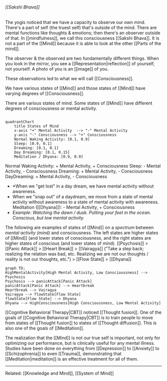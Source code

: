 ###### [[Sakshi Bhava]]
The yogis noticed that we have a capacity to observe our own mind. There's a part of self (the truest self) that's outside of the mind. There are mental functions like thoughts & emotions; then there's an observer outside of that. In [[mindfulness]], we call this consciousness [[Sakshi Bhava]]. It is not a part of the [[Mind]] because it is able to look at the other [[Parts of the mind]].

The observer & the observed are two fundamentally different things. When you look in the mirror, you see a [[Representation|reflection]] of yourself, not yourself. A photo of you is an [[image]] of you.

These observations led to what we will call [[Consciousness]].

We have various states of [[Mind]] and those states of [[Mind]] have varying degrees of [[Consciousness]].

There are various states of mind.
Some states of [[Mind]] have different degrees of consciousness or mental activity.

```mermaid

quadrantChart
    title States of Mind
    x-axis "+" Mental Activity  --> "-" Mental Activity
    y-axis "-" Consciousness --> "+" Consciousness
    Normal Waking Activity: [0.1, 0.9]
    Sleep: [0.9, 0.1]
    Dreaming: [0.1, 0.1]
    Day Dreaming: [0.1, 0.15]
    Meditation / Dhyana: [0.9, 0.9]
```

Normal Waking Activity:  + Mental Activity, + Consciousness
Sleep:  - Mental Activity, - Consciousness
Dreaming:  + Mental Activity, - Consciousness
DayDreaming:  + Mental Activity, - Consciousness
- *When we "get lost" in a day dream, we have mental activity without awareness.
- When we "snap out" of a daydream, we move from a state of mental activity without awareness to a state of mental activity with awareness.
Meditation ([[Dhyana]]):  - Mental Activity, + Consciousness
- *Example: Watching the dawn / dusk. Putting your feet in the ocean. Conscious, but low mental activity.*

The following are examples of states of [[Mind]] on a *spectrum* between *mental activity (mind)* and consciousness.
The left states are higher states of [[Mind]] (and lower states of consciousness, and the right states are higher states of conscious (and lower states of mind).
[[Psychosis]] > [[Panic Attack]] > [[Heart Break]] > [[Vairagya]] ("Take a step back; realizing the relation was bad, etc. Realizing we are not our thoughts / reality is not our thoughts, etc.") > [[Flow State]] > [[Dhyana]]

``` mermaid
graph TD;
HighMentalActivity[High Mental Activity, Low Conscioussness] --> Psychosis
Psychosis --> panicAttack[Panic Attack]
panicAttack[Panic Attack] --> Heartbreak
Heartbreak --> Vairagya
Vairagya --> flowState[Flow State]
flowState[Flow State] --> Dhyana
Dhyana --> HighConsciousness[High Conscioussness, Low Mental Activity]
```

[[Cognitive Behavioral Therapy|CBT]] noticed [[Thought fusion]]. One of the goals of [[Cognitive Behavioral Therapy|CBT]] is to train people to move from states of [[Thought fusion]] to states of [[Thought diffusion]]. This is also one of the goals of [[Meditation]].

The realization that the [[Mind]] is not our true self is important, not only for optimizing our performance, but is clinically useful for any mental illness. Studies have been done on everything from [[Depression]] to [[Anxiety]] to [[Schizophrenia]] to even [[Trauma]], demonstrating that [[Meditation|meditation]] is an effective treatment for all of them.

---
Related: [[Knowledge and Mind]], [[System of Mind]]